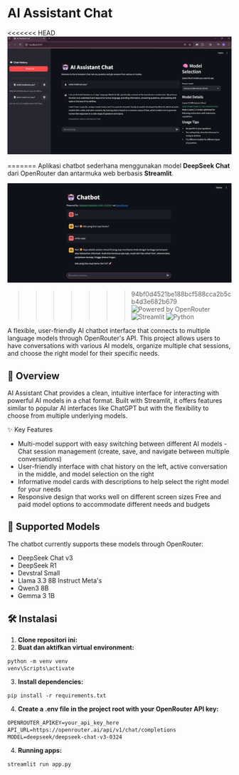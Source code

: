 # AI Assistant Chat

<<<<<<< HEAD
![alt text](image-1.png)

=======
Aplikasi chatbot sederhana menggunakan model **DeepSeek Chat** dari OpenRouter dan antarmuka web berbasis **Streamlit**.

![alt text](image.png)
>>>>>>> 94bf0d4521be188bcf588cca2b5cb4d3e682b679
![Powered by OpenRouter](https://img.shields.io/badge/OpenRouter-Chat%20API-blue)
![Streamlit](https://img.shields.io/badge/Built%20With-Streamlit-red)
![Python](https://img.shields.io/badge/Language-Python-blue)

A flexible, user-friendly AI chatbot interface that connects to multiple language models through OpenRouter's API. This project allows users to have conversations with various AI models, organize multiple chat sessions, and choose the right model for their specific needs.

## 📖 Overview

AI Assistant Chat provides a clean, intuitive interface for interacting with powerful AI models in a chat format. Built with Streamlit, it offers features similar to popular AI interfaces like ChatGPT but with the flexibility to choose from multiple underlying models.

✨ Key Features
- Multi-model support with easy switching between different AI models
-Chat session management (create, save, and navigate between multiple conversations)
- User-friendly interface with chat history on the left, active conversation in the middle, and model selection on the right
- Informative model cards with descriptions to help select the right model for your needs
- Responsive design that works well on different screen sizes
Free and paid model options to accommodate different needs and budgets


## 🚀 Supported Models
The chatbot currently supports these models through OpenRouter:

- DeepSeek Chat v3	
- DeepSeek R1	
- Devstral Small	
- Llama 3.3 8B Instruct	Meta's
- Qwen3 8B
- Gemma 3 1B


## 🛠️ Instalasi

1. **Clone repositori ini:**
2. **Buat dan aktifkan virtual environment:**

```
python -m venv venv
venv\Scripts\activate
```

3. **Install dependencies:**

```
pip install -r requirements.txt
```
4. **Create a .env file in the project root with your OpenRouter API key:**

```
OPENROUTER_APIKEY=your_api_key_here
API_URL=https://openrouter.ai/api/v1/chat/completions
MODEL=deepseek/deepseek-chat-v3-0324
```

4. **Running apps:**
```
streamlit run app.py
```

